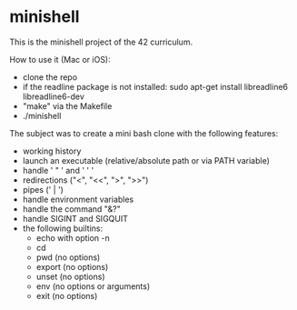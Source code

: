 # minishell

This is the minishell project of the 42 curriculum.

How to use it (Mac or iOS):
- clone the repo
- if the readline package is not installed: sudo apt-get install libreadline6 libreadline6-dev
- "make" via the Makefile
- ./minishell

The subject was to create a mini bash clone with the following features:
- working history
- launch an executable (relative/absolute path or via PATH variable)
- handle ' " ' and ' ' '
- redirections ("<", "<<", ">", ">>")
- pipes (' | ')
- handle environment variables
- handle the command "&?"
- handle SIGINT and SIGQUIT
- the following builtins:
   - echo with option -n
   - cd
   - pwd (no options)
   - export (no options)
   - unset (no options)
   - env (no options or arguments)
   - exit (no options)
   
